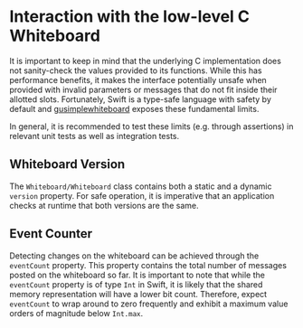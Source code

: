 # Interaction with the low-level C Whiteboard

It is important to keep in mind that the underlying C implementation does not sanity-check the values provided to its functions.  While this has performance benefits, it makes the interface potentially unsafe when provided with invalid parameters or messages that do not fit inside their allotted slots.  Fortunately, Swift is a type-safe language with safety by default and [gusimplewhiteboard](https://github.com/mipalgu/gusimplewhiteboard) exposes these fundamental limits.

In general, it is recommended to test these limits (e.g. through assertions) in relevant unit tests as well as integration tests.

## Whiteboard Version

The ``Whiteboard/Whiteboard`` class contains both a static and a dynamic `version` property.  For safe operation, it is imperative that an application checks at runtime that both versions are the same.

## Event Counter

Detecting changes on the whiteboard can be achieved through the `eventCount` property.  This property contains the total number of messages posted on the whiteboard so far.  It is important to note that while the `eventCount` property is of type `Int` in Swift, it is likely that the shared memory representation will have a lower bit count.  Therefore, expect `eventCount` to wrap around to zero frequently and exhibit a maximum value orders of magnitude below `Int.max`.
